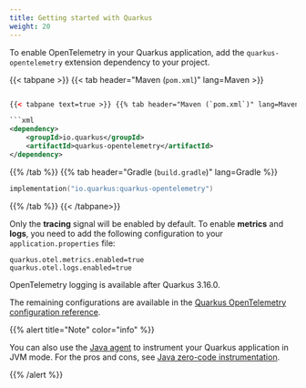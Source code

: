 ```yaml
---
title: Getting started with Quarkus
weight: 20
---
```




To enable OpenTelemetry in your Quarkus application, add the `quarkus-opentelemetry` extension dependency to your project.

{{< tabpane >}}
{{< tab header="Maven (`pom.xml`)" lang=Maven >}}

```xml

{{< tabpane text=true >}} {{% tab header="Maven (`pom.xml`)" lang=Maven %}}

```xml
<dependency>
    <groupId>io.quarkus</groupId>
    <artifactId>quarkus-opentelemetry</artifactId>
</dependency>
```

{{% /tab %}} {{% tab header="Gradle (`build.gradle`)" lang=Gradle %}}

```kotlin
implementation("io.quarkus:quarkus-opentelemetry")
```

{{% /tab %}} {{< /tabpane>}}

Only the **tracing** signal will be enabled by default. To enable **metrics** and **logs**, you need to add the following configuration to your `application.properties` file:

```properties
quarkus.otel.metrics.enabled=true
quarkus.otel.logs.enabled=true
```
OpenTelemetry logging is available after Quarkus 3.16.0.

The remaining configurations are available in the [Quarkus OpenTelemetry configuration reference](https://quarkus.io/guides/opentelemetry#configuration-reference).


{{% alert title="Note" color="info" %}}

You can also use the [Java agent](../../agent) to instrument your Quarkus application in JVM mode. For the pros and cons, see [Java zero-code instrumentation](..).

{{% /alert %}}
